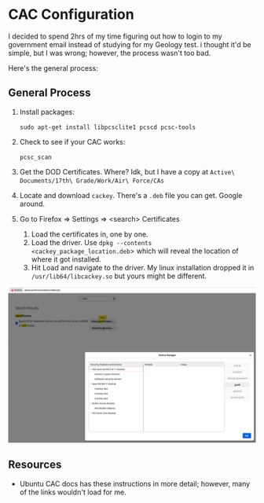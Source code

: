 # CAC Configuration

I decided to spend 2hrs of my time figuring out how to login to my government email instead of studying for my Geology test. i thought it'd be simple, but I was wrong; however, the process wasn't too bad.

Here's the general process:



## General Process

1.  Install packages:&#x20;

    ```
    sudo apt-get install libpcsclite1 pcscd pcsc-tools
    ```


2.  Check to see if your CAC works:&#x20;

    ```
    pcsc_scan
    ```


3. Get the DOD Certificates. Where? Idk, but I have a copy at `Active\ Documents/17th\ Grade/Work/Air\ Force/CAs`
4. Locate and download `cackey`. There's a `.deb` file you can get. Google around.
5. Go to Firefox => Settings => \<search> Certificates
   1. Load the certificates in, one by one.
   2. Load the driver. Use `dpkg --contents <cackey_package_location.deb`> which will reveal the location of where it got installed.
   3. Hit Load and navigate to the driver. My linux installation dropped it in `/usr/lib64/libcackey.so` but yours might be different.

![Loading Certificates into Firefox](<../../../.gitbook/assets/Screenshot from 2022-02-28 13-41-52.png>)

## Resources

* Ubuntu CAC docs has these instructions in more detail; however, many of the links wouldn't load for me.&#x20;
